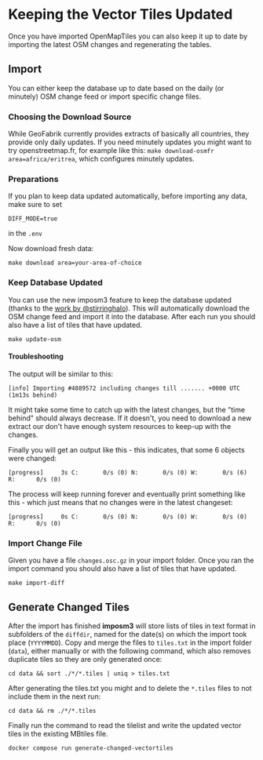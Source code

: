 # Keeping the Vector Tiles Updated

Once you have imported OpenMapTiles you can also keep it up to date by importing the latest OSM changes and
regenerating the tables.

## Import

You can either keep the database up to date based on the daily (or minutely) OSM change feed
or import specific change files.

### Choosing the Download Source

While GeoFabrik currently provides extracts of basically all countries, they provide only daily updates. 
If you need minutely updates you might want to try openstreetmap.fr, for example like this: `make download-osmfr area=africa/eritrea`, which configures minutely updates.

### Preparations

If you plan to keep data updated automatically, before importing any data, make sure to set 

```
DIFF_MODE=true
```
    
in the `.env`

Now download fresh data:

``` 
make download area=your-area-of-choice
```

### Keep Database Updated

You can use the new imposm3 feature to keep the database updated (thanks to the [work by @stirringhalo](https://github.com/openmaptiles/openmaptiles/pull/131)). This will automatically download
the OSM change feed and import it into the database.
After each run you should also have a list of tiles that have updated.

```
make update-osm
```

#### Troubleshooting

The output will be similar to this:

``` 
[info] Importing #4889572 including changes till ....... +0000 UTC (1m13s behind)
``` 

It might take some time to catch up with the latest changes, but the "time behind" should always decrease. If it doesn't, you need to download a new extract our don't have enough system resources to keep-up with the changes.

Finally you will get an output like this - this indicates, that some 6 objects were changed:

```
[progress]     3s C:       0/s (0) N:       0/s (0) W:       0/s (6) R:      0/s (0)
```

The process will keep running forever and eventually print something like this - which just means that no changes were in the latest changeset:

```
[progress]     0s C:       0/s (0) N:       0/s (0) W:       0/s (0) R:      0/s (0)
```

### Import Change File

Given you have a file `changes.osc.gz` in your import folder. Once you ran the import command you should also have a list of tiles that have updated.

```
make import-diff
```

## Generate Changed Tiles

After the import has finished **imposm3** will store lists of tiles in text format in subfolders of the `diffdir`,
named for the date(s) on which the import took place (`YYYYMMDD`).
Copy and merge the files to `tiles.txt` in the import folder (`data`), either manually or with the following command, which also removes duplicate tiles so they are only generated once:  

```
cd data && sort ./*/*.tiles | uniq > tiles.txt
```

After generating the tiles.txt you might and to delete the `*.tiles` files to not include them in the next run:

```
cd data && rm ./*/*.tiles
```

Finally run the command to read the tilelist and write the updated vector tiles in the existing MBtiles file.

```
docker compose run generate-changed-vectortiles
```
